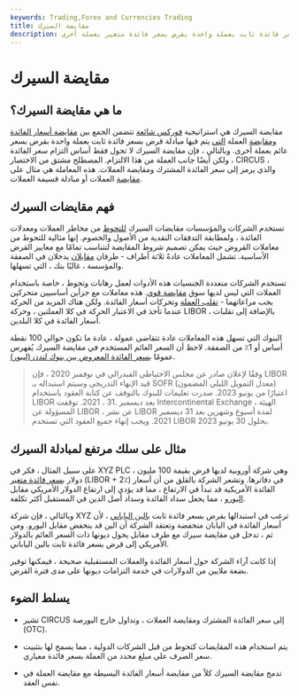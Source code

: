 ```yaml
---
keywords: Trading,Forex and Currencies Trading
title: مقايضة السيرك
description: تجمع مقايضة السيرك بين مقايضة أسعار الفائدة ومقايضة العملات ؛ يتم مبادلة قرض بسعر فائدة ثابت بعملة واحدة بقرض بسعر فائدة متغير بعملة أخرى.
---
```


# مقايضة السيرك
## ما هي مقايضة السيرك؟

مقايضة السيرك هي استراتيجية [فوركس شائعة](/forex) تتضمن الجمع بين [مقايضة أسعار الفائدة ومقايضة](/interestrateswap) العملة [التي](/currencyswap) يتم فيها مبادلة قرض بسعر فائدة ثابت بعملة واحدة بقرض بسعر عائم بعملة أخرى. وبالتالي ، فإن مقايضة السيرك لا تحول فقط أساس التزام سعر الفائدة ، ولكن أيضًا جانب العملة من هذا الالتزام. المصطلح مشتق من الاختصار CIRCUS ، والذي يرمز إلى سعر الفائدة المشترك ومقايضة العملات. هذه المعاملة هي مثال على [مقايضة](/cross-currency-swap) العملات أو مبادلة قسيمة العملات.

## فهم مقايضات السيرك

تستخدم الشركات والمؤسسات مقايضات السيرك [للتحوط](/hedge) من مخاطر العملات ومعدلات الفائدة ، ولمطابقة التدفقات النقدية من الأصول والخصوم. إنها مثالية للتحوط من معاملات القروض حيث يمكن تصميم شروط المقايضة لتتناسب تمامًا مع معايير القرض الأساسية. تشمل المعاملات عادةً ثلاثة أطراف - طرفان [مقابلان](/counterparty) يدخلان في الصفقة والمؤسسة ، غالبًا بنك ، التي تسهلها.

تستخدم الشركات متعددة الجنسيات هذه الأدوات لعمل رهانات وتحوط ، خاصة باستخدام العملات التي ليس لديها سوق [مقايضة قوي](/swap). هذه معاملات مع جزأين أساسيين متحركين يجب مراعاتهما - [تقلب العملة](/currencyrisk) وتحركات أسعار الفائدة. ولكن هناك المزيد من الحركة عندما تأخذ في الاعتبار الحركة في كلا العملتين ، وحركة LIBOR ، بالإضافة إلى تقلبات أسعار الفائدة في كلا البلدين.

البنوك التي تسهل هذه المعاملات عادة تتقاضى عمولة ، عادة ما تكون حوالي 100 نقطة أساس أو 1٪ من الصفقة. لاحظ أن السعر العائم المستخدم في مقايضة السيرك يُفهرس عمومًا [بسعر الفائدة المعروض بين بنوك لندن (ليبور)](/libor).

> وفقًا لإعلان صادر عن مجلس الاحتياطي الفيدرالي في نوفمبر 2020 ، فإن LIBOR قيد الإنهاء التدريجي وسيتم استبداله بـ SOFR (معدل التمويل الليلي المضمون) اعتبارًا من يونيو 2023. صدرت تعليمات للبنوك بالتوقف عن كتابة العقود باستخدام LIBOR بعد ديسمبر .31 ، 2021. توقفت Intercontinental Exchange ، الهيئة المسؤولة عن LIBOR ، عن نشر LIBOR لمدة أسبوع وشهرين بعد 31 ديسمبر 2021. ويجب إنهاء جميع العقود التي تستخدم LIBOR بحلول 30 يونيو 2023.

>

>

>

>

## مثال على سلك مرتفع لمبادلة السيرك

على سبيل المثال ، فكر في XYZ PLC ، وهي شركة أوروبية لديها قرض بقيمة 100 مليون دولار [بسعر فائدة متغير](/floatinginterestrate) (LIBOR + 2٪) في دفاترها. وتشعر الشركة بالقلق من أن أسعار الفائدة الأمريكية قد تبدأ في الارتفاع ، مما قد يؤدي إلى ارتفاع الدولار الأمريكي مقابل [اليورو](/euro) ، مما يجعل سداد الفائدة وسداد أصل الدين في المستقبل أكثر تكلفة.

وبالتالي ، فإن شركة XYZ ترغب في استبدالها بقرض بسعر فائدة ثابت [بالين الياباني](/jpy-japanese-yen) ، لأن أسعار الفائدة في اليابان منخفضة وتعتقد الشركة أن الين قد ينخفض مقابل اليورو. ومن ثم ، تدخل في مقايضة سيرك مع طرف مقابل يحول ديونها ذات السعر العائم بالدولار الأمريكي إلى قرض بسعر فائدة ثابت بالين الياباني.

إذا كانت آراء الشركة حول أسعار الفائدة والعملات المستقبلية صحيحة ، فيمكنها توفير بضعة ملايين من الدولارات في خدمة التزامات ديونها على مدى فترة القرض.

## يسلط الضوء

- تشير CIRCUS إلى سعر الفائدة المشترك ومقايضة العملات ، وتداول خارج البورصة (OTC).

- يتم استخدام هذه المقايضات كتحوط من قبل الشركات الدولية ، مما يسمح لها بتثبيت سعر الصرف على مبلغ محدد من العملة بسعر فائدة معياري.

- تدمج مقايضة السيرك كلاً من مقايضة أسعار الفائدة البسيطة مع مقايضة العملة في نفس العقد.

